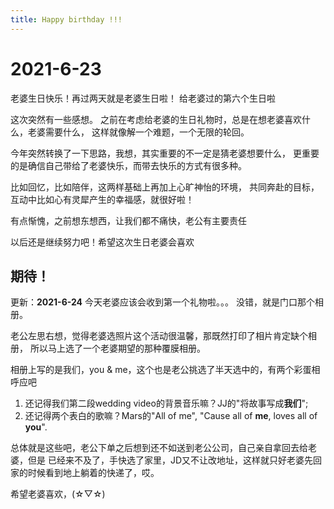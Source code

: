 ```yaml
---
title: Happy birthday !!! 
---
```


# 2021-6-23
老婆生日快乐！再过两天就是老婆生日啦！
给老婆过的第六个生日啦

这次突然有一些感想。
之前在考虑给老婆的生日礼物时，总是在想老婆喜欢什么，老婆需要什么，
这样就像解一个难题，一个无限的轮回。

今年突然转换了一下思路，我想，其实重要的不一定是猜老婆想要什么，
更重要的是确信自己带给了老婆快乐，而带去快乐的方式有很多种。

比如回忆，比如陪伴，这两样基础上再加上心旷神怡的环境，
共同奔赴的目标，互动中比如心有灵犀产生的幸福感，就很好啦！

有点惭愧，之前想东想西，让我们都不痛快，老公有主要责任

以后还是继续努力吧！希望这次生日老婆会喜欢

期待！
---
更新：**2021-6-24**
今天老婆应该会收到第一个礼物啦。。。
没错，就是门口那个相册。

老公左思右想，觉得老婆选照片这个活动很温馨，那既然打印了相片肯定缺个相册，
所以马上选了一个老婆期望的那种覆膜相册。

相册上写的是我们，you & me，这个也是老公挑选了半天选中的，有两个彩蛋相呼应吧
1. 还记得我们第二段wedding video的背景音乐嘛？JJ的"将故事写成**我们**";
2. 还记得两个表白的歌嘛？Mars的"All of me", "Cause all of **me**, loves all of **you**".

总体就是这些吧，老公下单之后想到还不如送到老公公司，自己亲自拿回去给老婆，但是
已经来不及了，手快选了家里，JD又不让改地址，这样就只好老婆先回家的时候看到地上躺着的快递了，哎。

希望老婆喜欢，(☆▽☆)
